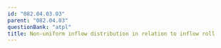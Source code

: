```yaml
---
id: "082.04.03.03"
parent: "082.04.03"
questionBank: "atpl"
title: Non-uniform inflow distribution in relation to inflow roll
---
```

